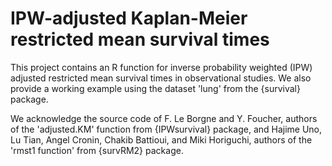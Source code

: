 # IPW-adjusted Kaplan-Meier restricted mean survival times
This project contains an R function for inverse probability weighted (IPW) adjusted restricted mean survival times in observational studies. We also provide a working example using the dataset 'lung' from the {survival} package.

We acknowledge the source code of F. Le Borgne and Y. Foucher, authors of the 'adjusted.KM' function from {IPWsurvival} package, and Hajime Uno, Lu Tian, Angel Cronin, Chakib Battioui, and Miki Horiguchi, authors of the 'rmst1 function' from {survRM2} package.
